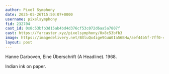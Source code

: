 ```yaml
---
author: Pixel Symphony
date: 2025-05-26T15:50:07+0000
username: pixelsymphony
fid: 232704
cast_id: 0x8c53bfb3d15ab4bd4d376cf53c072d6aa5a7807f
cast: https://farcaster.xyz/pixelsymphony/0x8c53bfb3
image: https://imagedelivery.net/BXluQx4ige9GuW0Ia56BHw/aef44b5f-7ff0-4f34-05cf-48f0c5f75a00/original
layout: post
---
```


Hanne Darboven, Eine Überschrift (A Headline). 1968.

Indian ink on paper.

<img src='https://imagedelivery.net/BXluQx4ige9GuW0Ia56BHw/aef44b5f-7ff0-4f34-05cf-48f0c5f75a00/original' alt='' referrerpolicy='no-referrer'/>
